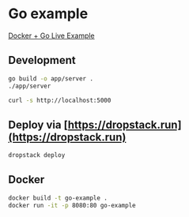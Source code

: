# Go example

[Docker + Go Live Example](https://bwrbytxq.cloud.dropstack.run)

## Development

```bash
go build -o app/server .
./app/server
```

```bash
curl -s http://localhost:5000
```

## Deploy via [https://dropstack.run](https://dropstack.run)

```bash
dropstack deploy
```

## Docker

```bash
docker build -t go-example .
docker run -it -p 8080:80 go-example
```
